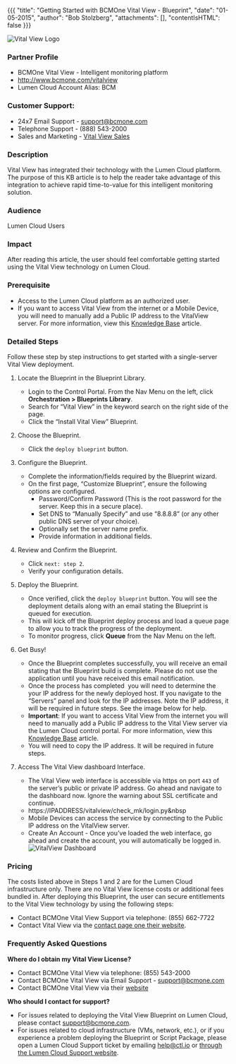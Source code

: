 {{{
  "title": "Getting Started with BCMOne Vital View - Blueprint",
  "date": "01-05-2015",
  "author": "Bob Stolzberg",
  "attachments": [],
  "contentIsHTML": false
}}}

![Vital View Logo](../../images/vitalview-logo.png)

### Partner Profile
* BCMOne Vital View - Intelligent monitoring platform
* http://www.bcmone.com/vitalview
* Lumen Cloud Account Alias: BCM

### Customer Support:
* 24x7 Email Support - [support@bcmone.com](mailto:support@bcmone.com)
* Telephone Support - (888) 543-2000
* Sales and Marketing - [Vital View Sales](mailto:VitalViewNewReg@BCMOne.com)

### Description
Vital View has integrated their technology with the Lumen Cloud platform. The purpose of this KB article is to help the reader take advantage of this integration to achieve rapid time-to-value for this intelligent monitoring solution.

### Audience
Lumen Cloud Users

### Impact
After reading this article, the user should feel comfortable getting started using the Vital View technology on Lumen Cloud.

### Prerequisite
* Access to the Lumen Cloud platform as an authorized user.
* If you want to access Vital View from the internet or a Mobile Device, you will need to manually add a Public IP address to the VitalView server. For more information, view this [Knowledge Base](http://www.ctl.io/knowledge-base/network/how-to-add-public-ip-to-virtual-machine.md) article.

###  Detailed Steps
Follow these step by step instructions to get started with a single-server Vital View deployment.
1. Locate the Blueprint in the Blueprint Library.
   * Login to the Control Portal. From the Nav Menu on the left, click **Orchestration > Blueprints Library**.
   * Search for “Vital View” in the keyword search on the right side of the page.
   * Click the “Install Vital View” Blueprint.

2. Choose the Blueprint.
   * Click the `deploy blueprint` button.

3. Configure the Blueprint.
   * Complete the information/fields required by the Blueprint wizard.
   * On the first page, “Customize Blueprint”, ensure the following options are configured.
     * Password/Confirm Password (This is the root password for the server. Keep this in a secure place).
     * Set DNS to “Manually Specify” and use “8.8.8.8” (or any other public DNS server of your choice).
     * Optionally set the server name prefix.
     * Provide information in additional fields.

4. Review and Confirm the Blueprint.
   * Click `next: step 2`.
   * Verify your configuration details.

5. Deploy the Blueprint.
   * Once verified, click the `deploy blueprint` button. You will see the deployment details along with an email stating the Blueprint is queued for execution.
   * This will kick off the Blueprint deploy process and load a queue page to allow you to track the progress of the deployment.
   * To monitor progress, click **Queue** from the Nav Menu on the left.

6. Get Busy!
   * Once the Blueprint completes successfully, you will receive an email stating that the Blueprint build is complete. Please do not use the application until you have received this email notification.
   * Once the process has completed ­ you will need to determine the your IP address for the newly deployed host. If you navigate to the “Servers” panel and look for the IP addresses. Note the IP address, it will be required in future steps. See the image below for help.
   * **Important**: If you want to access Vital View from the internet you will need to manually add a Public IP address to the Vital View server via the Lumen Cloud control portal. For more information, view this [Knowledge Base](http://www.ctl.io/knowledge-base/network/how-to-add-public-ip-to-virtual-machine.md) article.
   * You will need to copy the IP address. It will be required in future steps.

7. Access The Vital View dashboard Interface.
   * The Vital View web interface is accessible via https on port `443` of the server’s public or private IP address. Go ahead and navigate to the dashboard now. Ignore the warning about SSL certificate and continue.
   * https://IPADDRESS/vitalview/check_mk/login.py&nbsp
   * Mobile Devices can access the service by connecting to the Public IP address on the VitalView server.
   * Create An Account - Once you’ve loaded the web interface, go ahead and create the account, you will automatically be logged in.
   ![VitalView Dashboard](../../images/vitalview-dashboard.png)

### Pricing
The costs listed above in Steps 1 and 2 are for the Lumen Cloud infrastructure only. There are no Vital View license costs or additional fees bundled in. After deploying this Blueprint, the user can secure entitlements to the Vital View technology by using the following steps:
* Contact BCMOne Vital View Support via telephone: (855) 662-7722
* Contact Vital View via the [contact page one their website](https://cloudmine.me/contact/).

### Frequently Asked Questions
**Where do I obtain my&nbsp;Vital View License?**
* Contact BCMOne Vital View via telephone: (855) 543-2000
* Contact BCMOne Vital View via Email Support - [support@bcmone.com](mailto:support@bcmone.com)
* Contact BCMOne Vital View via their [website](http://www.bcmone.com/vitalview)

**Who should I contact for support?**
* For issues related to deploying the Vital View Blueprint on Lumen Cloud, please contact [support@bcmone.com](mailto:support@bcmone.com).
* For issues related to cloud infrastructure (VMs, network, etc.), or if you experience a problem deploying the Blueprint or Script Package, please open a Lumen Cloud Support ticket by emailing [help@ctl.io](mailto:help@ctl.io) or [through the Lumen Cloud Support website](https://t3n.zendesk.com/tickets/new).
